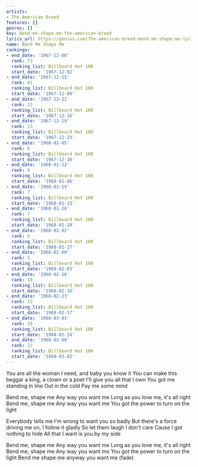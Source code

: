 ```yaml
---
artists:
- The American Breed
features: []
genres: []
key: bend-me-shape-me-the-american-breed
lyrics_url: https://genius.com/The-american-breed-bend-me-shape-me-lyrics
name: Bend Me Shape Me
rankings:
- end_date: '1967-12-08'
  rank: 73
  ranking_list: Billboard Hot 100
  start_date: '1967-12-02'
- end_date: '1967-12-15'
  rank: 41
  ranking_list: Billboard Hot 100
  start_date: '1967-12-09'
- end_date: '1967-12-22'
  rank: 23
  ranking_list: Billboard Hot 100
  start_date: '1967-12-16'
- end_date: '1967-12-29'
  rank: 13
  ranking_list: Billboard Hot 100
  start_date: '1967-12-23'
- end_date: '1968-01-05'
  rank: 8
  ranking_list: Billboard Hot 100
  start_date: '1967-12-30'
- end_date: '1968-01-12'
  rank: 8
  ranking_list: Billboard Hot 100
  start_date: '1968-01-06'
- end_date: '1968-01-19'
  rank: 7
  ranking_list: Billboard Hot 100
  start_date: '1968-01-13'
- end_date: '1968-01-26'
  rank: 7
  ranking_list: Billboard Hot 100
  start_date: '1968-01-20'
- end_date: '1968-02-02'
  rank: 5
  ranking_list: Billboard Hot 100
  start_date: '1968-01-27'
- end_date: '1968-02-09'
  rank: 5
  ranking_list: Billboard Hot 100
  start_date: '1968-02-03'
- end_date: '1968-02-16'
  rank: 10
  ranking_list: Billboard Hot 100
  start_date: '1968-02-10'
- end_date: '1968-02-23'
  rank: 13
  ranking_list: Billboard Hot 100
  start_date: '1968-02-17'
- end_date: '1968-03-01'
  rank: 18
  ranking_list: Billboard Hot 100
  start_date: '1968-02-24'
- end_date: '1968-03-08'
  rank: 22
  ranking_list: Billboard Hot 100
  start_date: '1968-03-02'
---
```

You are all the woman I need, and baby you know it
You can make this beggar a king, a clown or a poet
I'll give you all that I own
You got me standing in line
Out in the cold
Pay me some mind

Bend me, shape me
Any way you want me
Long as you love me, it's all right
Bend me, shape me
Any way you want me
You got the power to turn on the light

Everybody tells me I'm wrong to want you so badly
But there's a force driving me on, I follow it gladly
So let them laugh I don't care
Cause I got nothing to hide
All that I want is you by my side

Bend me, shape me
Any way you want me
Long as you love me, it's all right
Bend me, shape me
Any way you want me
You got the power to turn on the light
Bend me shape me anyway you want me (fade)
